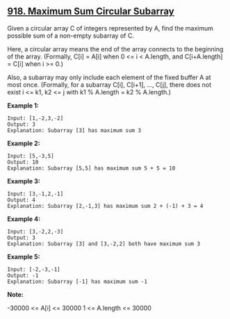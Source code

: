 ## [918. Maximum Sum Circular Subarray](https://leetcode.com/problems/maximum-sum-circular-subarray/)

Given a circular array C of integers represented by A, find the maximum possible sum of a non-empty subarray of C.

Here, a circular array means the end of the array connects to the beginning of the array. (Formally, C[i] = A[i] when 0 <= i < A.length, and C[i+A.length] = C[i] when i >= 0.)

Also, a subarray may only include each element of the fixed buffer A at most once. (Formally, for a subarray C[i], C[i+1], ..., C[j], there does not exist i <= k1, k2 <= j with k1 % A.length = k2 % A.length.)

**Example 1:**

```
Input: [1,-2,3,-2]
Output: 3
Explanation: Subarray [3] has maximum sum 3
```

**Example 2:**

```
Input: [5,-3,5]
Output: 10
Explanation: Subarray [5,5] has maximum sum 5 + 5 = 10
```

**Example 3:**

```
Input: [3,-1,2,-1]
Output: 4
Explanation: Subarray [2,-1,3] has maximum sum 2 + (-1) + 3 = 4
```

**Example 4:**

```
Input: [3,-2,2,-3]
Output: 3
Explanation: Subarray [3] and [3,-2,2] both have maximum sum 3
```

**Example 5:**

```
Input: [-2,-3,-1]
Output: -1
Explanation: Subarray [-1] has maximum sum -1
```

**Note:**

-30000 <= A[i] <= 30000
1 <= A.length <= 30000
